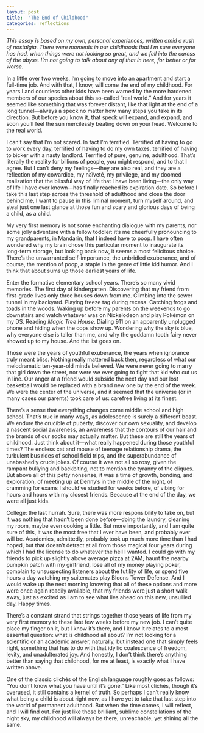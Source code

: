 ```yaml
---
layout: post
title:  "The End of Childhood"
categories: reflections
---
```


_This essay is based on my own, personal experiences, written amid a rush of nostalgia. There were moments in our childhoods that I’m sure everyone has had, when things were not looking so great, and we fell into the caress of the abyss. I’m not going to talk about any of that in here, for better or for worse._

In a little over two weeks, I’m going to move into an apartment and start a full-time job. And with that, I know, will come the end of my childhood. For years I and countless other kids have been warned by the more hardened members of our species about this so-called “real world.” And for years it seemed like something that was forever distant, like that light at the end of a long tunnel—always a speck no matter how many steps you take in its direction. But before you know it, that speck will expand, and expand, and soon you’ll feel the sun mercilessly beating down on your head. Welcome to the real world.

I can’t say that I’m not scared. In fact I’m terrified. Terrified of having to go to work every day, terrified of having to do my own taxes, terrified of having to bicker with a nasty landlord. Terrified of pure, genuine, adulthood. That’s literally the reality for billions of people, you might respond, and to that I agree. But I can’t deny my feelings—they are also real, and they are a reflection of my cowardice, my naïveté, my privilege, and my doomed realization that the blissful way of life that I have been living—the only way of life I have ever known—has finally reached its expiration date. So before I take this last step across the threshold of adulthood and close the door behind me, I want to pause in this liminal moment, turn myself around, and steal just one last glance at those fun and scary and glorious days of being a child, as a child.

My very first memory is not some enchanting dialogue with my parents, nor some jolly adventure with a fellow toddler: it’s me cheerfully pronouncing to my grandparents, in Mandarin, that I indeed have to poop. I have often wondered why my brain chose this particular moment to inaugurate its long-term storage, but looking back now, it seems a most felicitous choice. There’s the unwarranted self-importance, the unbridled exuberance, and of course, the mention of poop, a staple in the genre of little kid humor. And I think that about sums up those earliest years of life.

Enter the formative elementary school years. There’s so many vivid memories. The first day of kindergarten. Discovering that my friend from first-grade lives only three houses down from me. Climbing into the sewer tunnel in my backyard. Playing freeze tag during recess. Catching frogs and toads in the woods. Waking up before my parents on the weekends to go downstairs and watch whatever was on Nickelodeon and play Pokémon on my DS. Reading _Magic Tree House_. Dialing 911 on an apparently unplugged phone and hiding when the cops show up. Wondering why the sky is blue, why everyone else is taller than me, and why the goddamn tooth fairy never showed up to my house. And the list goes on.

Those were the years of youthful exuberance, the years when ignorance truly meant bliss. Nothing really mattered back then, regardless of what our melodramatic ten-year-old minds believed. We were never going to marry that girl down the street, nor were we ever going to fight that kid who cut us in line. Our anger at a friend would subside the next day and our lost basketball would be replaced with a brand new one by the end of the week. We were the center of the universe, and it seemed that the universe (or in many cases our parents) took care of us: carefree living at its finest.

There’s a sense that everything changes come middle school and high school. That’s true in many ways, as adolescence is surely a different beast. We endure the crucible of puberty, discover our own sexuality, and develop a nascent social awareness, an awareness that the contours of our hair and the brands of our socks may actually matter. But these are still the years of childhood. Just think about it—what really happened during those youthful times? The endless cat and mouse of teenage relationship drama, the turbulent bus rides of school field trips, and the superabundance of unabashedly crude jokes. Of course it was not all so rosy, given the rampant bullying and backbiting, not to mention the tyranny of the cliques. But above all of this petty nonsense, it was a time of growth, bonding, and exploration, of meeting up at Denny’s in the middle of the night, of cramming for exams I should’ve studied for weeks before, of vibing for hours and hours with my closest friends. Because at the end of the day, we were all just kids.

College: the last hurrah. Sure, there was more responsibility to take on, but it was nothing that hadn’t been done before—doing the laundry, cleaning my room, maybe even cooking a little. But more importantly, and I am quite sure of this, it was the most free that I ever have been, and probably ever will be. Academics, admittedly, probably took up much more time than I had hoped, but that doesn’t detract at all from those magical four years during which I had the license to do whatever the hell I wanted. I could go with my friends to pick up slightly above average pizza at 2AM, haunt the nearby pumpkin patch with my girlfriend, lose all of my money playing poker, complain to unsuspecting listeners about the futility of life, or spend five hours a day watching my suitemates play Bloons Tower Defense. And I would wake up the next morning knowing that all of these options and more were once again readily available, that my friends were just a short walk away, just as excited as I am to see what lies ahead on this new, unsullied day. Happy times.

There’s a constant strand that strings together those years of life from my very first memory to these last few weeks before my new job. I can’t quite place my finger on it, but I know it’s there, and I know it relates to a most essential question: what is childhood all about? I’m not looking for a scientific or an academic answer, naturally, but instead one that simply feels right, something that has to do with that idyllic coalescence of freedom, levity, and unadulterated joy. And honestly, I don’t think there’s anything better than saying that childhood, for me at least, is exactly what I have written above.

One of the classic clichés of the English language roughly goes as follows: “You don’t know what you have until it’s gone.” Like most clichés, though it’s overused, it still contains a kernel of truth. So perhaps I can’t really know what being a child is about right now, as I have yet to take that last step into the world of permanent adulthood. But when the time comes, I will reflect, and I will find out. For just like those brilliant, sublime constellations of the night sky, my childhood will always be there, unreachable, yet shining all the same.
